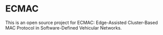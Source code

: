 # ECMAC
This is an open source project for ECMAC: Edge-Assisted Cluster-Based MAC Protocol in Software-Defined Vehicular Networks.
